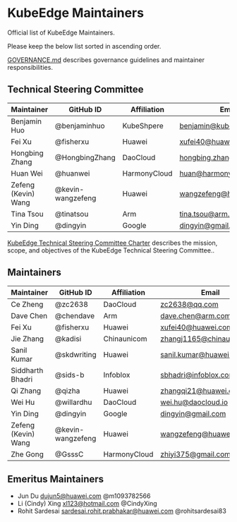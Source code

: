 # KubeEdge Maintainers

 Official list of KubeEdge Maintainers.

 Please keep the below list sorted in ascending order.

 [GOVERNANCE.md](https://github.com/kubeedge/community/blob/master/GOVERNANCE.md)
 describes governance guidelines and maintainer responsibilities.

## Technical Steering Committee

| Maintainer          | GitHub ID         | Affiliation  | Email |
|---------------------|-------------------|--------------| ----------- |
| Benjamin Huo        | @benjaminhuo      | KubeShpere   | <benjamin@kubesphere.io> |
| Fei Xu              | @fisherxu         | Huawei       | <xufei40@huawei.com> |
| Hongbing Zhang      | @HongbingZhang    | DaoCloud     | <hongbing.zhang@daocloud.io> |
| Huan Wei            | @huanwei          | HarmonyCloud | <huan@harmonycloud.cn> |
| Zefeng (Kevin) Wang | @kevin-wangzefeng | Huawei       | <wangzefeng@huawei.com> |
| Tina Tsou           | @tinatsou         | Arm          | <tina.tsou@arm.com> |
| Yin Ding            | @dingyin          | Google       | <dingyin@gmail.com> |

[KubeEdge Technical Steering Committee Charter](https://github.com/kubeedge/community/blob/master/commitee-technical-steering/charter.md)
describes the mission, scope, and objectives of the KubeEdge Technical Steering Committee..

## Maintainers

| Maintainer          | GitHub ID         | Affiliation   | Email |
|---------------------|-------------------|---------------| ----------- |
| Ce Zheng            | @zc2638           | DaoCloud      | <zc2638@qq.com> |
| Dave Chen           | @chendave         | Arm           | <dave.chen@arm.com> |
| Fei Xu              | @fisherxu         | Huawei        | <xufei40@huawei.com> |
| Jie Zhang           | @kadisi           | Chinaunicom   | <zhangj1165@chinaunicom.cn> |
| Sanil Kumar         | @skdwriting       | Huawei        | <sanil.kumar@huawei.com> |
| Siddharth Bhadri    | @sids-b           | Infoblox      | <sbhadri@infoblox.com> |
| Qi Zhang            | @qizha            | Huawei        | <zhangqi21@huawei.com> |
| Wei Hu              | @willardhu        | DaoCloud      | <wei.hu@daocloud.io> |
| Yin Ding            | @dingyin          | Google        | <dingyin@gmail.com> |
| Zefeng (Kevin) Wang | @kevin-wangzefeng | Huawei        | <wangzefeng@huawei.com> |
| Zhe Gong            | @GsssC            | HarmonyCloud  | <zhiyi375@gmail.com> |

## Emeritus Maintainers
* Jun Du <dujun5@huawei.com> @m1093782566
* Li (Cindy) Xing <xl123@hotmail.com> @CindyXing
* Rohit Sardesai <sardesai.rohit.prabhakar@huawei.com> @rohitsardesai83
